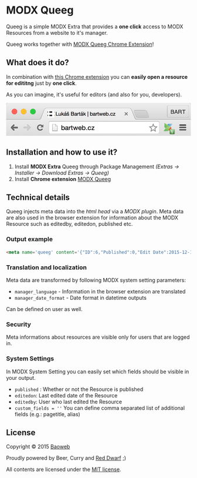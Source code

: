 # MODX Queeg
Queeg is a simple MODX Extra that provides a **one click** access to MODX Resources from a website to it's manager.

Queeg works together with [MODX Queeg Chrome Extension](https://chrome.google.com/webstore/detail/modx-manager-switch/pchmcecidlmiajanecgkibndaoabncke)!

## What does it do?
In combination with [this Chrome extension](https://chrome.google.com/webstore/detail/modx-manager-switch/pchmcecidlmiajanecgkibndaoabncke) you can **easily open a resource for edititng** just by **one click**. 

As you can imagine, it's useful for editors (and also for you, developers).

![Screenshot](https://raw.githubusercontent.com/bartholomej/modx-manager-switch/master/_assets/screenshot_chrome-page-action.png) 

## Installation and how to use it?
1. Install **MODX Extra** Queeg through Package Management *(Extras → Installer → Download Extras → Queeg)*
2. Install **Chrome extension** [MODX Queeg](https://chrome.google.com/webstore/detail/modx-manager-switch/pchmcecidlmiajanecgkibndaoabncke)

## Technical details
Queeg injects meta data into the *html head* via a *MODX plugin*. Meta data are also used in the browser extension for information about the MODX Resource such as editedby, editedon, published etc.

### Output example
```html
<meta name='queeg' content='{"ID":6,"Published":0,"Edit Date":2015-12-11 10:20,"editedby":"admin","Resource&apos;s title":"test2","Alias":"index"}' data-system='{"id":6,"published":0,"host":"http:\/\/pkgs.modx.dev","manager":"\/manager\/"}' data-api='1' />
```

### Translation and localization
Meta data are transformed by following MODX system setting parameters:

- `manager_language` - Information in the browser extension are translated
- `manager_date_format` - Date format in datetime outputs

Can be defined on user as well.

### Security
Meta informations about resources are visible only for users that are logged in.

### System Settings
In MODX System Setting you can easily set which fields should be visible in your output.

- `published` : Whether or not the Resource is published
- `editedon`: Last edited date of the Resource
- `editedby`: User who last edited the Resource
- `custom_fields = ''` You can define comma separated list of additional fields (e.g.: pagetitle, alias)

## License

Copyright &copy; 2015 [Baoweb](http://github.com/baoweb)

Proudly powered by Beer, Curry and [Red Dwarf](http://www.imdb.com/title/tt0684175/) ;)

All contents are licensed under the [MIT license].

[MIT license]: LICENSE